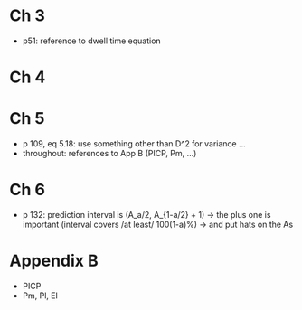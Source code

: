 # Ch 3
- p51: reference to dwell time equation

# Ch 4

# Ch 5
- p 109, eq 5.18: use something other than D^2 for variance ...
- throughout: references to App B (PICP, Pm, ...)

# Ch 6
- p 132: prediction interval is (A_a/2, A_{1-a/2} + 1) -> the plus one is important (interval covers /at least/ 100(1-a)%) -> and put hats on the As


# Appendix B
- PICP
- Pm, Pl, El
